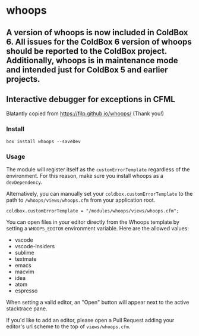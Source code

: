 # whoops

## A version of whoops is now included in ColdBox 6.  All issues for the ColdBox 6 version of whoops should be reported to the ColdBox project.  Additionally, whoops is in maintenance mode and intended just for ColdBox 5 and earlier projects.

## Interactive debugger for exceptions in CFML

Blatantly copied from https://filp.github.io/whoops/ (Thank you!)

### Install

`box install whoops --saveDev`

### Usage

The module will register itself as the `customErrorTemplate` regardless of the environment.  For this reason, make sure you install whoops as a `devDependency`.

Alternatively, you can manually set your `coldbox.customErrorTemplate` to the path to `/whoops/views/whoops.cfm` from your application root.

```
coldbox.customErrorTemplate = "/modules/whoops/views/whoops.cfm";
```

You can open files in your editor directly from the Whoops template by setting a
`WHOOPS_EDITOR` environment variable.  Here are the allowed values:

+ vscode
+ vscode-insiders
+ sublime
+ textmate
+ emacs
+ macvim
+ idea
+ atom
+ espresso

When setting a valid editor, an "Open" button will appear next to the active stacktrace pane.

If you'd like to add an editor, please open a Pull Request adding your editor's url scheme to the top of `views/whoops.cfm`.
